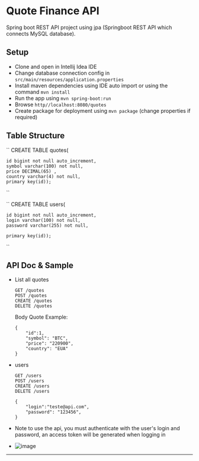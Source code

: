 # Quote Finance API
Spring boot REST API project using jpa (Springboot REST API which connects MySQL database).

Setup
-----
- Clone and open in Intellij Idea IDE
- Change database connection config in `src/main/resources/application.properties`
- Install maven dependencies using IDE auto import or using the command ``mvn install``
- Run the app using ``mvn spring-boot:run``
- Browse ``http//localhost:8080/quotes``
- Create package for deployment using ``mvn package`` (change properties if required)

Table Structure
---------------
``
CREATE TABLE quotes(

    id bigint not null auto_increment,
    symbol varchar(100) not null,
    price DECIMAL(65) ,
    country varchar(4) not null,
    primary key(id));
``

``
CREATE TABLE users(

    id bigint not null auto_increment,
    login varchar(100) not null,
    password varchar(255) not null,

    primary key(id));
``
    
API Doc & Sample
----------------
- List all quotes 
    ```
    GET /quotes
    POST /quotes
    CREATE /quotes
    DELETE /quotes
    ```
    Body Quote Example:
    ```
    {
        "id":1,
        "symbol": "BTC",
        "price": "220900",
        "country": "EUA"
    }
    ```
-   users
    ```
    GET /users
    POST /users
    CREATE /users
    DELETE /users
    
    {
        "login":"teste@api.com",
        "password": "123456",
    }
    ```
    
- Note 
to use the api, you must authenticate with the user's login and password, an access token will be generated when logging in
- ![image](https://user-images.githubusercontent.com/71887970/222826870-53e529d7-51f8-4a3d-9e21-51e5fdb827cc.png)

-----
